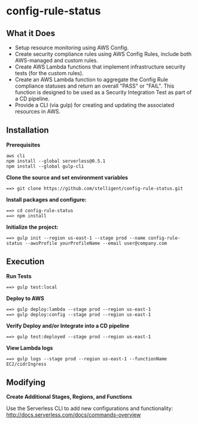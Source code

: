# config-rule-status

## What it Does
- Setup resource monitoring using AWS Config.
- Create security compliance rules using AWS Config Rules, include both AWS-managed and custom rules.
- Create AWS Lambda functions that implement infrastructure security tests (for the custom rules).
- Create an AWS Lambda function to aggregate the Config Rule compliance statuses and return an overall "PASS" or "FAIL".  This function is designed to be used as a Security Integration Test as part of a CD pipeline.
- Provide a CLI (via gulp) for creating and updating the associated resources in AWS.

## Installation
**Prerequisites**
```
aws cli
npm install --global serverless@0.5.1
npm install --global gulp-cli

```

**Clone the source and set environment variables**
```
==> git clone https://github.com/stelligent/config-rule-status.git
```

**Install packages and configure:**
```
==> cd config-rule-status
==> npm install
```

**Initialize the project:**
```
==> gulp init --region us-east-1 --stage prod --name config-rule-status --awsProfile yourProfileName --email user@company.com
```

## Execution

**Run Tests**
```
==> gulp test:local
```

**Deploy to AWS**
```
==> gulp deploy:lambda --stage prod --region us-east-1
==> gulp deploy:config --stage prod --region us-east-1
```

**Verify Deploy and/or Integrate into a CD pipeline**
```
==> gulp test:deployed --stage prod --region us-east-1
```

**View Lambda logs**
```
==> gulp logs --stage prod --region us-east-1 --functionName EC2/cidrIngress
```

## Modifying

**Create Additional Stages, Regions, and Functions**

Use the Serverless CLI to add new configurations and functionality:
http://docs.serverless.com/docs/commands-overview

